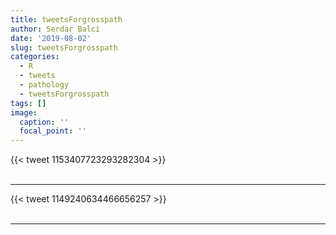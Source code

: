 ```yaml
---
title: tweetsForgrosspath
author: Serdar Balci
date: '2019-08-02'
slug: tweetsForgrosspath
categories:
  - R
  - tweets
  - pathology
  - tweetsForgrosspath
tags: []
image:
  caption: ''
  focal_point: ''
---
```



{{< tweet 1153407723293282304 >}}
<br>
<br>
<hr>
{{< tweet 1149240634466656257 >}}
<br>
<br>
<hr>
